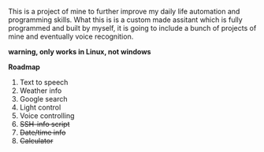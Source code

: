 This is a project of mine to further improve my daily life automation and programming skills. What this is is a custom made assitant which is fully programmed and built by myself, it is going to include a bunch of projects of mine and eventually voice recognition.

**warning, only works in Linux, not windows**

**Roadmap**
1. Text to speech
2. Weather info
3. Google search
4. Light control 
5. Voice controlling 
6. ~~SSH-info script~~
7. ~~Date/time info~~
8. ~~Calculator~~
